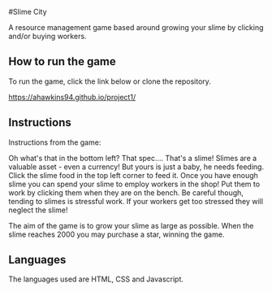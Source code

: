 #Slime City

A resource management game based around growing your slime by clicking and/or buying workers.

## How to run the game
To run the game, click the link below or clone the repository.

 https://ahawkins94.github.io/project1/
 
## Instructions
Instructions from the game:

Oh what's that in the bottom left? That spec.... That's a slime! Slimes are a valuable asset - even a currency! But yours is just a baby, he needs feeding. Click the slime food in the top left corner to feed it. Once you have enough slime you can spend your slime to employ workers in the shop! Put them to work by clicking them when they are on the bench. Be careful though, tending to slimes is stressful work. If your workers get too stressed they will neglect the slime!

The aim of the game is to grow your slime as large as possible. When the slime reaches 2000 you may purchase a star, winning the game.

## Languages
The languages used are HTML, CSS and Javascript.


